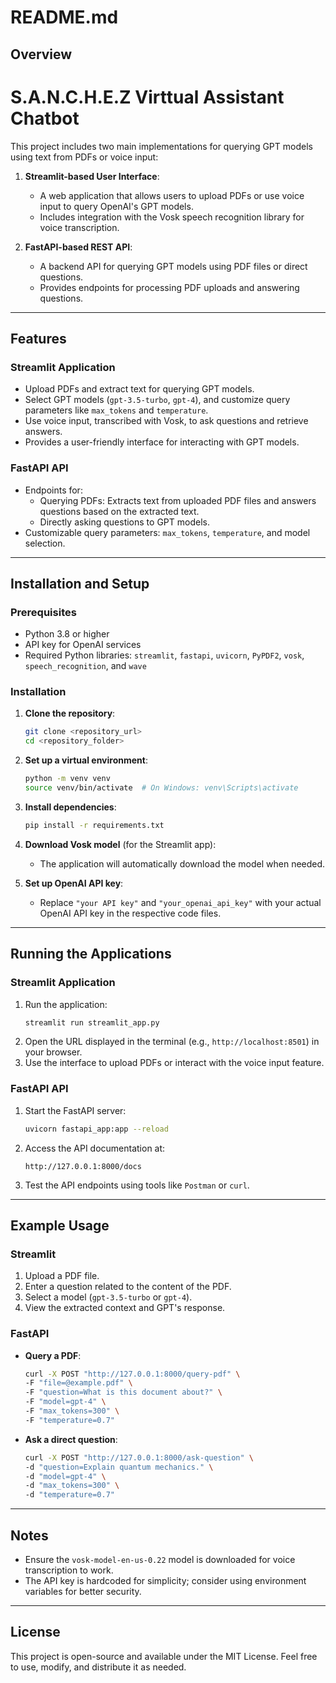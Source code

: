 # README.md

## Overview
# S.A.N.C.H.E.Z Virttual Assistant Chatbot

This project includes two main implementations for querying GPT models using text from PDFs or voice input:

1. **Streamlit-based User Interface**:
   - A web application that allows users to upload PDFs or use voice input to query OpenAI's GPT models.
   - Includes integration with the Vosk speech recognition library for voice transcription.

2. **FastAPI-based REST API**:
   - A backend API for querying GPT models using PDF files or direct questions.
   - Provides endpoints for processing PDF uploads and answering questions.

---

## Features

### Streamlit Application
- Upload PDFs and extract text for querying GPT models.
- Select GPT models (`gpt-3.5-turbo`, `gpt-4`), and customize query parameters like `max_tokens` and `temperature`.
- Use voice input, transcribed with Vosk, to ask questions and retrieve answers.
- Provides a user-friendly interface for interacting with GPT models.

### FastAPI API
- Endpoints for:
  - Querying PDFs: Extracts text from uploaded PDF files and answers questions based on the extracted text.
  - Directly asking questions to GPT models.
- Customizable query parameters: `max_tokens`, `temperature`, and model selection.

---

## Installation and Setup

### Prerequisites
- Python 3.8 or higher
- API key for OpenAI services
- Required Python libraries: `streamlit`, `fastapi`, `uvicorn`, `PyPDF2`, `vosk`, `speech_recognition`, and `wave`

### Installation

1. **Clone the repository**:
   ```bash
   git clone <repository_url>
   cd <repository_folder>
   ```

2. **Set up a virtual environment**:
   ```bash
   python -m venv venv
   source venv/bin/activate  # On Windows: venv\Scripts\activate
   ```

3. **Install dependencies**:
   ```bash
   pip install -r requirements.txt
   ```

4. **Download Vosk model** (for the Streamlit app):
   - The application will automatically download the model when needed.

5. **Set up OpenAI API key**:
   - Replace `"your API key"` and `"your_openai_api_key"` with your actual OpenAI API key in the respective code files.

---

## Running the Applications

### Streamlit Application
1. Run the application:
   ```bash
   streamlit run streamlit_app.py
   ```
2. Open the URL displayed in the terminal (e.g., `http://localhost:8501`) in your browser.
3. Use the interface to upload PDFs or interact with the voice input feature.

### FastAPI API
1. Start the FastAPI server:
   ```bash
   uvicorn fastapi_app:app --reload
   ```
2. Access the API documentation at:
   ```
   http://127.0.0.1:8000/docs
   ```
3. Test the API endpoints using tools like `Postman` or `curl`.

---

## Example Usage

### Streamlit
1. Upload a PDF file.
2. Enter a question related to the content of the PDF.
3. Select a model (`gpt-3.5-turbo` or `gpt-4`).
4. View the extracted context and GPT's response.

### FastAPI
- **Query a PDF**:
  ```bash
  curl -X POST "http://127.0.0.1:8000/query-pdf" \
  -F "file=@example.pdf" \
  -F "question=What is this document about?" \
  -F "model=gpt-4" \
  -F "max_tokens=300" \
  -F "temperature=0.7"
  ```
- **Ask a direct question**:
  ```bash
  curl -X POST "http://127.0.0.1:8000/ask-question" \
  -d "question=Explain quantum mechanics." \
  -d "model=gpt-4" \
  -d "max_tokens=300" \
  -d "temperature=0.7"
  ```

---

## Notes
- Ensure the `vosk-model-en-us-0.22` model is downloaded for voice transcription to work.
- The API key is hardcoded for simplicity; consider using environment variables for better security.

---

## License
This project is open-source and available under the MIT License. Feel free to use, modify, and distribute it as needed.
